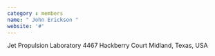 ```yaml
---
category : members
name: " John Erickson " 
website: '#'
---
```

Jet Propulsion Laboratory
4467 Hackberry Court
Midland, Texas, USA

